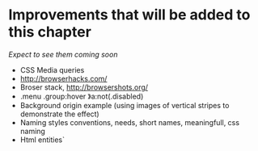 ﻿# Improvements that will be added to this chapter
*Expect to see them coming soon*

- CSS Media queries
- http://browserhacks.com/
- Broser stack, http://browsershots.org/
- .menu .group:hover 》a:not(.disabled)
- Background origin example (using images of vertical stripes to demonstrate the effect)
- Naming styles conventions, needs, short names, meaningfull, css naming
- Html entities`